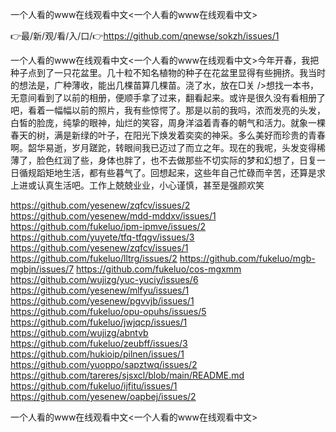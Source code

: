 一个人看的www在线观看中文<一个人看的www在线观看中文>

👉最/新/观/看/入/口/👉https://github.com/qnewse/sokzh/issues/1

一个人看的www在线观看中文<一个人看的www在线观看中文>今年开春，我把种子点到了一只花盆里。几十粒不知名植物的种子在花盆里显得有些拥挤。我当时的想法是，广种薄收，能出几棵苗算几棵苗。浇了水，放在□关
/>想找一本书，无意间看到了以前的相册，便顺手拿了过来，翻看起来。或许是很久没有看相册了吧，看着一幅幅以前的照片，我有些惊愕了。那是以前的我吗，浓而发亮的头发，白皙的脸庞，纯挚的眼神，灿烂的笑容，周身洋溢着青春的朝气和活力。就象一棵春天的树，满是新绿的叶子，在阳光下焕发着奕奕的神采。多么美好而珍贵的青春啊。韶华易逝，岁月蹉跎，转眼间我已迈过了而立之年。现在的我呢，头发变得稀薄了，脸色红润了些，身体也胖了，也不去做那些不切实际的梦和幻想了，日复一日循规蹈矩地生活，都有些暮气了。回想起来，这些年自己忙碌而辛苦，还算是求上进或认真生活吧。工作上兢兢业业，小心谨慎，甚至是强颜欢笑


https://github.com/yesenew/zqfcv/issues/2
https://github.com/yesenew/mdd-mddxv/issues/1
https://github.com/fukeluo/ipm-ipmve/issues/2
https://github.com/yuyete/tfq-tfqgv/issues/3
https://github.com/yesenew/zqfcv/issues/1
https://github.com/fukeluo/lltrg/issues/2
https://github.com/fukeluo/mgb-mgbjn/issues/7
https://github.com/fukeluo/cos-mgxmm
https://github.com/wujizg/yuc-yuciy/issues/6
https://github.com/yesenew/mlfyu/issues/1
https://github.com/yesenew/pgvvjb/issues/1
https://github.com/fukeluo/opu-opuhs/issues/5
https://github.com/fukeluo/jwjqcp/issues/1
https://github.com/wujizg/abntvb
https://github.com/fukeluo/zeubff/issues/3
https://github.com/hukioip/pilnen/issues/1
https://github.com/yuoppo/sapztwq/issues/2
https://github.com/tareres/sjsxcl/blob/main/README.md
https://github.com/fukeluo/ijfitu/issues/1
https://github.com/yesenew/oapbej/issues/2

一个人看的www在线观看中文&lt;一个人看的www在线观看中文>
